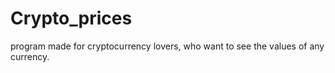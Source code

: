 # Crypto_prices
program made for cryptocurrency lovers, who want to see the values of any currency.
